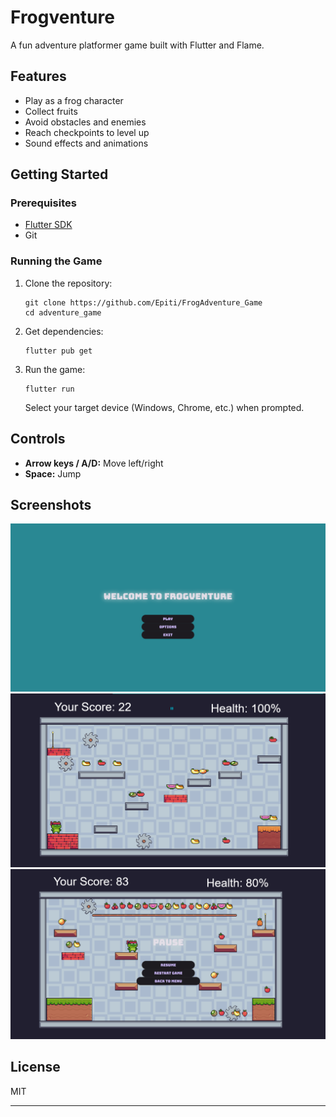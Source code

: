 # Frogventure

A fun adventure platformer game built with Flutter and Flame.

## Features

- Play as a frog character
- Collect fruits
- Avoid obstacles and enemies
- Reach checkpoints to level up
- Sound effects and animations

## Getting Started

### Prerequisites

- [Flutter SDK](https://flutter.dev/docs/get-started/install)
- Git

### Running the Game

1. Clone the repository:
   ```
   git clone https://github.com/Epiti/FrogAdventure_Game
   cd adventure_game
   ```

2. Get dependencies:
   ```
   flutter pub get
   ```

3. Run the game:
   ```
   flutter run
   ```
   Select your target device (Windows, Chrome, etc.) when prompted.

## Controls

- **Arrow keys / A/D:** Move left/right
- **Space:** Jump

## Screenshots

![Main Menu](assets/screenshots/Screen1.png)
![Gameplay](assets/screenshots/Screen2.png)
![Checkpoint](assets/screenshots/Screen3.png)


## License

MIT

---

